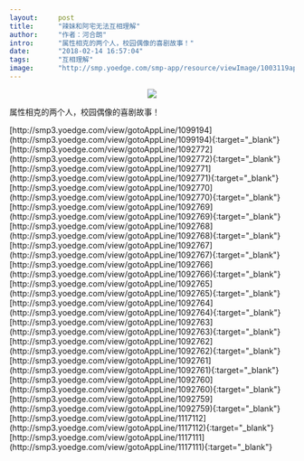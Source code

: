 ```yaml
---
layout:     post
title:      "辣妹和阿宅无法互相理解"
author:     "作者：河合朗"
intro:      "属性相克的两个人，校园偶像的喜剧故事！"
date:       "2018-02-14 16:57:04"
tags:       "互相理解"
image:      "http://smp.yoedge.com/smp-app/resource/viewImage/1003119appline.png"
---
```

<div style="text-align: center">
<p><img src="http://smp.yoedge.com/smp-app/resource/viewImage/1003119appline.png"/></p>
</div>
<p class="post-meta">
<span>属性相克的两个人，校园偶像的喜剧故事！</span>
</p>
[http://smp3.yoedge.com/view/gotoAppLine/1099194](http://smp3.yoedge.com/view/gotoAppLine/1099194){:target="_blank"}
[http://smp3.yoedge.com/view/gotoAppLine/1092772](http://smp3.yoedge.com/view/gotoAppLine/1092772){:target="_blank"}
[http://smp3.yoedge.com/view/gotoAppLine/1092771](http://smp3.yoedge.com/view/gotoAppLine/1092771){:target="_blank"}
[http://smp3.yoedge.com/view/gotoAppLine/1092770](http://smp3.yoedge.com/view/gotoAppLine/1092770){:target="_blank"}
[http://smp3.yoedge.com/view/gotoAppLine/1092769](http://smp3.yoedge.com/view/gotoAppLine/1092769){:target="_blank"}
[http://smp3.yoedge.com/view/gotoAppLine/1092768](http://smp3.yoedge.com/view/gotoAppLine/1092768){:target="_blank"}
[http://smp3.yoedge.com/view/gotoAppLine/1092767](http://smp3.yoedge.com/view/gotoAppLine/1092767){:target="_blank"}
[http://smp3.yoedge.com/view/gotoAppLine/1092766](http://smp3.yoedge.com/view/gotoAppLine/1092766){:target="_blank"}
[http://smp3.yoedge.com/view/gotoAppLine/1092765](http://smp3.yoedge.com/view/gotoAppLine/1092765){:target="_blank"}
[http://smp3.yoedge.com/view/gotoAppLine/1092764](http://smp3.yoedge.com/view/gotoAppLine/1092764){:target="_blank"}
[http://smp3.yoedge.com/view/gotoAppLine/1092763](http://smp3.yoedge.com/view/gotoAppLine/1092763){:target="_blank"}
[http://smp3.yoedge.com/view/gotoAppLine/1092762](http://smp3.yoedge.com/view/gotoAppLine/1092762){:target="_blank"}
[http://smp3.yoedge.com/view/gotoAppLine/1092761](http://smp3.yoedge.com/view/gotoAppLine/1092761){:target="_blank"}
[http://smp3.yoedge.com/view/gotoAppLine/1092760](http://smp3.yoedge.com/view/gotoAppLine/1092760){:target="_blank"}
[http://smp3.yoedge.com/view/gotoAppLine/1092759](http://smp3.yoedge.com/view/gotoAppLine/1092759){:target="_blank"}
[http://smp3.yoedge.com/view/gotoAppLine/1117112](http://smp3.yoedge.com/view/gotoAppLine/1117112){:target="_blank"}
[http://smp3.yoedge.com/view/gotoAppLine/1117111](http://smp3.yoedge.com/view/gotoAppLine/1117111){:target="_blank"}


